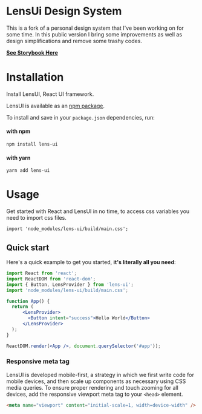 # LensUi Design System
This is a fork of a personal design system that I've been working on for some time.
In this public version I bring some improvements as well as design simplifications and remove some trashy codes.

[**See Storybook Here**](https://luciancaetano.github.io/lens-ui)

# Installation

Install LensUI, React UI framework.

LensUI is available as an [npm package](https://www.npmjs.com/package/lens-ui).

To install and save in your `package.json` dependencies, run:

#### with npm
`npm install lens-ui`

#### with yarn
`yarn add lens-ui`


# Usage

Get started with React and LensUI in no time, to access css variables you need to import css files.

`import 'node_modules/lens-ui/build/main.css';`

## Quick start

Here's a quick example to get you started, **it's literally all you need**:

```jsx
import React from 'react';
import ReactDOM from 'react-dom';
import { Button, LensProvider } from 'lens-ui';
import 'node_modules/lens-ui/build/main.css';

function App() {
  return (
      <LensProvider>
        <Button intent="success">Hello World</Button>
      </LensProvider>
  );
}

ReactDOM.render(<App />, document.querySelector('#app'));
```

### Responsive meta tag

LensUI is developed mobile-first, a strategy in which we first write code for mobile devices, and then scale up components as necessary using CSS media queries.
To ensure proper rendering and touch zooming for all devices, add the responsive viewport meta tag to your `<head>` element.

```html
<meta name="viewport" content="initial-scale=1, width=device-width" />
```
